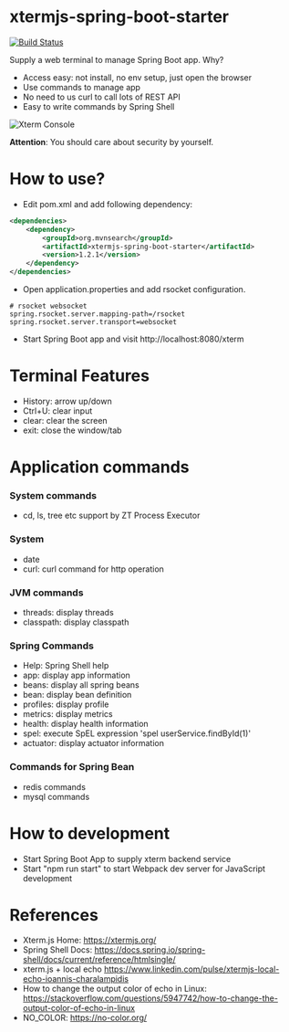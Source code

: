 xtermjs-spring-boot-starter
===========================
[![Build Status](https://api.travis-ci.com/linux-china/xtermjs-spring-boot-starter.svg?branch=master)](https://travis-ci.com/linux-china/xtermjs-spring-boot-starter)


Supply a web terminal to manage Spring Boot app. Why?

* Access easy: not install, no env setup, just open the browser
* Use commands to manage app
* No need to us curl to call lots of REST API
* Easy to write commands by Spring Shell

![Xterm Console](console.png)

**Attention**: You should care about security by yourself.

# How to use?

* Edit pom.xml and add following dependency:

```xml
<dependencies>
    <dependency>
        <groupId>org.mvnsearch</groupId>
        <artifactId>xtermjs-spring-boot-starter</artifactId>
        <version>1.2.1</version>
    </dependency> 
</dependencies> 
```

* Open application.properties and add rsocket configuration.

```properties
# rsocket websocket
spring.rsocket.server.mapping-path=/rsocket
spring.rsocket.server.transport=websocket
```

* Start Spring Boot app and visit http://localhost:8080/xterm


# Terminal Features

* History: arrow up/down
* Ctrl+U: clear input
* clear: clear the screen
* exit: close the window/tab

# Application commands

### System commands

* cd, ls, tree etc  support by ZT Process Executor

### System

* date
* curl: curl command for http operation

### JVM commands

* threads: display threads
* classpath: display classpath

### Spring Commands
* Help: Spring Shell help
* app: display app information
* beans: display all spring beans
* bean: display bean definition
* profiles: display profile
* metrics: display metrics
* health: display health information
* spel: execute SpEL expression 'spel userService.findById(1)'
* actuator: display actuator information

### Commands for Spring Bean

* redis commands
* mysql commands

# How to development

* Start Spring Boot App to supply xterm backend service
* Start "npm run start" to start Webpack dev server for JavaScript development

# References

* Xterm.js Home: https://xtermjs.org/
* Spring Shell Docs: https://docs.spring.io/spring-shell/docs/current/reference/htmlsingle/
* xterm.js + local echo https://www.linkedin.com/pulse/xtermjs-local-echo-ioannis-charalampidis
* How to change the output color of echo in Linux: https://stackoverflow.com/questions/5947742/how-to-change-the-output-color-of-echo-in-linux
* NO_COLOR: https://no-color.org/

